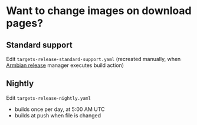 # Want to change images on download pages?

## Standard support

Edit `targets-release-standard-support.yaml`
(recreated manually, when [Armbian release](https://github.com/orgs/armbian/teams/release-manager) manager executes build action)

## Nightly

Edit `targets-release-nightly.yaml`

- builds once per day, at 5:00 AM UTC
- builds at push when file is changed
